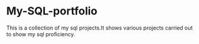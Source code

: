 # My-SQL-portfolio
This is a collection of my sql projects.It shows various projects carried out to show my sql proficiency.
